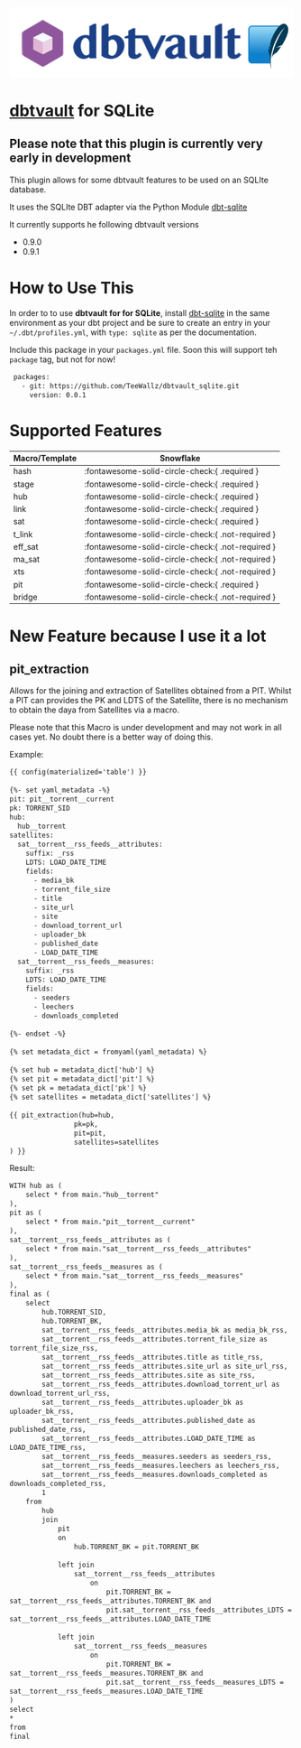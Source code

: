 <div align="center">
  <img src=".github/images/logo.png" alt="dbtvault">
</div>

# [dbtvault](https://github.com/Datavault-UK/dbtvault) for SQLite

## Please note that this plugin is currently very early in development

This plugin allows for some dbtvault features to be used on an SQLIte database.

It uses the SQLIte DBT adapter via the Python Module [dbt-sqlite](https://github.com/codeforkjeff/dbt-sqlite)

It currently supports he following dbtvault versions
* 0.9.0
* 0.9.1


# How to Use This

In order to to use **dbtvault for for SQLite**, install [dbt-sqlite](https://github.com/codeforkjeff/dbt-sqlite) in the same environment as your dbt project and be sure to create an entry in your `~/.dbt/profiles.yml`, with `type: sqlite` as per the documentation.

Include this package in your `packages.yml` file. Soon this will support teh `package` tag, but not for now!
```
 packages:
   - git: https://github.com/TeeWallz/dbtvault_sqlite.git
     version: 0.0.1
```




# Supported Features

| Macro/Template | Snowflake                                     |
|----------------|-----------------------------------------------|
| hash           | :fontawesome-solid-circle-check:{ .required } |
| stage          | :fontawesome-solid-circle-check:{ .required } |
| hub            | :fontawesome-solid-circle-check:{ .required } |
| link           | :fontawesome-solid-circle-check:{ .required } |
| sat            | :fontawesome-solid-circle-check:{ .required } |
| t_link         | :fontawesome-solid-circle-check:{ .not-required } |
| eff_sat        | :fontawesome-solid-circle-check:{ .not-required } |
| ma_sat         | :fontawesome-solid-circle-check:{ .not-required } |
| xts            | :fontawesome-solid-circle-check:{ .not-required } |
| pit            | :fontawesome-solid-circle-check:{ .required } |
| bridge         | :fontawesome-solid-circle-check:{ .not-required } |


# New Feature because I use it a lot

## pit_extraction
Allows for the joining and extraction of Satellites obtained from a PIT. Whilst a PIT can provides the PK and LDTS of the Satellite, there is no mechanism to obtain the daya from Satellites via a macro.

Please note that this Macro is under development and may not work in all cases yet. No doubt there is a better way of doing this.

Example:
```
{{ config(materialized='table') }}

{%- set yaml_metadata -%}
pit: pit__torrent__current
pk: TORRENT_SID
hub:
  hub__torrent
satellites: 
  sat__torrent__rss_feeds__attributes:
    suffix: _rss
    LDTS: LOAD_DATE_TIME
    fields:
      - media_bk
      - torrent_file_size
      - title
      - site_url
      - site
      - download_torrent_url
      - uploader_bk
      - published_date
      - LOAD_DATE_TIME
  sat__torrent__rss_feeds__measures:
    suffix: _rss
    LDTS: LOAD_DATE_TIME
    fields:
      - seeders
      - leechers
      - downloads_completed

{%- endset -%}

{% set metadata_dict = fromyaml(yaml_metadata) %}

{% set hub = metadata_dict['hub'] %}
{% set pit = metadata_dict['pit'] %}
{% set pk = metadata_dict['pk'] %}
{% set satellites = metadata_dict['satellites'] %}

{{ pit_extraction(hub=hub,
                pk=pk,
                pit=pit,
                satellites=satellites
) }}
```

Result:
```
WITH hub as (
    select * from main."hub__torrent"
),
pit as (
    select * from main."pit__torrent__current"
),
sat__torrent__rss_feeds__attributes as (
    select * from main."sat__torrent__rss_feeds__attributes"
),
sat__torrent__rss_feeds__measures as (
    select * from main."sat__torrent__rss_feeds__measures"
),
final as (
    select
        hub.TORRENT_SID,
        hub.TORRENT_BK,
        sat__torrent__rss_feeds__attributes.media_bk as media_bk_rss,
        sat__torrent__rss_feeds__attributes.torrent_file_size as torrent_file_size_rss,
        sat__torrent__rss_feeds__attributes.title as title_rss,
        sat__torrent__rss_feeds__attributes.site_url as site_url_rss,
        sat__torrent__rss_feeds__attributes.site as site_rss,
        sat__torrent__rss_feeds__attributes.download_torrent_url as download_torrent_url_rss,
        sat__torrent__rss_feeds__attributes.uploader_bk as uploader_bk_rss,
        sat__torrent__rss_feeds__attributes.published_date as published_date_rss,
        sat__torrent__rss_feeds__attributes.LOAD_DATE_TIME as LOAD_DATE_TIME_rss,
        sat__torrent__rss_feeds__measures.seeders as seeders_rss,
        sat__torrent__rss_feeds__measures.leechers as leechers_rss,
        sat__torrent__rss_feeds__measures.downloads_completed as downloads_completed_rss,
        1
    from
        hub
        join
            pit
            on
                hub.TORRENT_BK = pit.TORRENT_BK
                            
            left join
                sat__torrent__rss_feeds__attributes 
                    on 
                        pit.TORRENT_BK = sat__torrent__rss_feeds__attributes.TORRENT_BK and
                        pit.sat__torrent__rss_feeds__attributes_LDTS = sat__torrent__rss_feeds__attributes.LOAD_DATE_TIME
                            
            left join
                sat__torrent__rss_feeds__measures 
                    on 
                        pit.TORRENT_BK = sat__torrent__rss_feeds__measures.TORRENT_BK and
                        pit.sat__torrent__rss_feeds__measures_LDTS = sat__torrent__rss_feeds__measures.LOAD_DATE_TIME            
)
select
*
from
final
```